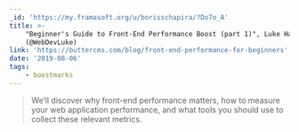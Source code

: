 ```yaml
---
_id: 'https://my.framasoft.org/u/borisschapira/?Do7o_A'
title: >-
    "Beginner's Guide to Front-End Performance Boost (part 1)", Luke Harrison
    (@WebDevLuke)
link: 'https://buttercms.com/blog/front-end-performance-for-beginners'
date: '2019-08-06'
tags:
    - boostmarks
---
```


<div class="markdown"><blockquote>
<p>We’ll discover why front-end performance matters, how to measure your web application performance, and what tools you should use to collect these relevant metrics.
</p>
</blockquote></div>
